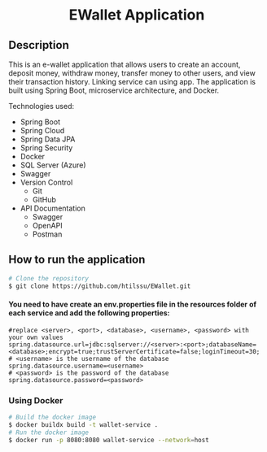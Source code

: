 <h1 style="text-align: center">EWallet Application</h1>

## Description

[//]: # (application using spring boot, micro service architecture, and docker to create an e-wallet application.)

This is an e-wallet application that allows users to create an account, deposit money, withdraw money, transfer money to
other users,
and view their transaction history. Linking service can using app. The application is built using Spring Boot,
microservice architecture, and Docker.

Technologies used:

- Spring Boot
- Spring Cloud
- Spring Data JPA
- Spring Security
- Docker
- SQL Server (Azure)
- Swagger
- Version Control
    - Git
    - GitHub
- API Documentation
    - Swagger
    - OpenAPI
    - Postman

## How to run the application

```bash
# Clone the repository
$ git clone https://github.com/htilssu/EWallet.git
```

#### You need to have create an env.properties file in the resources folder of each service and add the following properties:

```properties
#replace <server>, <port>, <database>, <username>, <password> with your own values
spring.datasource.url=jdbc:sqlserver://<server>:<port>;databaseName=<database>;encrypt=true;trustServerCertificate=false;loginTimeout=30;
# <username> is the username of the database
spring.datasource.username=<username>
# <password> is the password of the database
spring.datasource.password=<password>
```
### Using Docker

```bash
# Build the docker image
$ docker buildx build -t wallet-service .
# Run the docker image
$ docker run -p 8080:8080 wallet-service --network=host
```